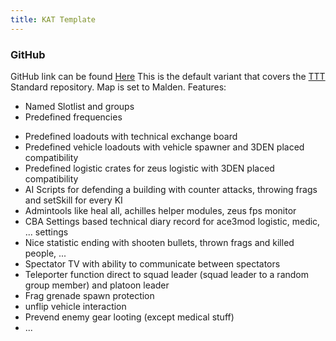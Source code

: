 ```yaml
---
title: KAT Template
---
```


### GitHub

GitHub link can be found [Here](https://github.com/Katalam/KAT_template/tree/master/kat_template.malden)
This is the default variant that covers the [TTT](https://www.tacticalteam.de/) Standard repository. Map is set to Malden.
Features:
* Named Slotlist and groups
* Predefined frequencies
- Predefined loadouts with technical exchange board
- Predefined vehicle loadouts with vehicle spawner and 3DEN placed compatibility
- Predefined logistic crates for zeus logistic with 3DEN placed compatibility
- AI Scripts for defending a building with counter attacks, throwing frags and setSkill for every KI
- Admintools like heal all, achilles helper modules, zeus fps monitor
- CBA Settings based technical diary record for ace3mod logistic, medic, ... settings
- Nice statistic ending with shooten bullets, thrown frags and killed people, ...
- Spectator TV with ability to communicate between spectators
- Teleporter function direct to squad leader (squad leader to a random group member) and platoon leader
- Frag grenade spawn protection
- unflip vehicle interaction
- Prevend enemy gear looting (except medical stuff)
- ...
